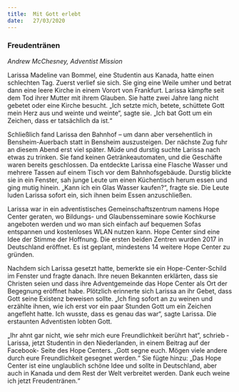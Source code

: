 ```yaml
---
title:  Mit Gott erlebt
date:   27/03/2020
---
```


### Freudentränen

_Andrew McChesney, Adventist Mission_

Larissa Madeline van Bommel, eine Studentin aus Kanada, hatte einen schlechten Tag. Zuerst verlief sie sich. Sie ging eine Weile umher und betrat dann eine leere Kirche in einem Vorort von Frankfurt. Larissa kämpfte seit dem Tod ihrer Mutter mit ihrem Glauben. Sie hatte zwei Jahre lang nicht gebetet oder eine Kirche besucht. „Ich setzte mich, betete, schüttete Gott mein Herz aus und weinte und weinte“, sagte sie. „Ich bat Gott um ein Zeichen, dass er tatsächlich da ist.“

Schließlich fand Larissa den Bahnhof – um dann aber versehentlich in Bensheim-Auerbach statt in Bensheim auszusteigen. Der nächste Zug fuhr an diesem Abend erst viel später. Müde und durstig suchte Larissa nach etwas zu trinken. Sie fand keinen Getränkeautomaten, und die Geschäfte waren bereits geschlossen. Da entdeckte Larissa eine Flasche Wasser und mehrere Tassen auf einem Tisch vor dem Bahnhofsgebäude. Durstig blickte sie in ein Fenster, sah junge Leute um einen Küchentisch herum essen und ging mutig hinein. „Kann ich ein Glas Wasser kaufen?“, fragte sie. Die Leute luden Larissa sofort ein, sich ihnen beim Essen anzuschließen.

Larissa war in ein adventistisches Gemeinschaftszentrum namens Hope Center geraten, wo Bildungs- und Glaubensseminare sowie Kochkurse angeboten werden und wo man sich einfach auf bequemen Sofas entspannen und kostenloses WLAN nutzen kann. Hope Center sind eine Idee der Stimme der Hoffnung. Die ersten beiden Zentren wurden 2017 in Deutschland eröffnet. Es ist geplant, mindestens 14 weitere Hope Center zu gründen.

Nachdem sich Larissa gesetzt hatte, bemerkte sie ein Hope-Center-Schild im Fenster und fragte danach. Ihre neuen Bekannten erklärten, dass sie Christen ­seien und dass ihre Adventgemeinde das Hope Center als Ort der Begegnung eröffnet habe. Plötzlich erinnerte sich Larissa an ihr Gebet, dass Gott seine Existenz beweisen sollte. „Ich fing sofort an zu weinen und erzählte ihnen, wie ich erst vor ein paar Stunden Gott um ein Zeichen angefleht hatte. Ich wusste, dass es genau das war“, sagte Larissa. Die erstaunten Adventisten lobten Gott.

„Ihr ahnt gar nicht, wie sehr mich eure Freundlichkeit berührt hat“, schrieb ­Larissa, jetzt Studentin in den Niederlanden, in einem Beitrag auf der Facebook-
Seite des Hope Centers. „Gott segne euch. Mögen viele andere durch eure Freundlichkeit gesegnet werden.“ Sie fügte hinzu: „Das Hope Center ist eine ­unglaublich schöne Idee und sollte in Deutschland, aber auch in Kanada und dem Rest der Welt verbreitet werden. Dank euch weine ich jetzt Freudentränen.“